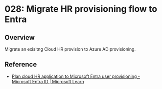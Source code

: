 # 028: Migrate HR provisioning flow to Entra

## Overview

Migrate an exisitng Cloud HR provision to Azure AD provisioning.

## Reference

* [Plan cloud HR application to Microsoft Entra user provisioning - Microsoft Entra ID | Microsoft Learn](https://learn.microsoft.com/en-us/entra/identity/app-provisioning/plan-cloud-hr-provision)
